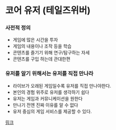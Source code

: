 # 코어 유저 (테일즈위버)

### 사전적 정의

- 게임에 많은 시간을 투자
- 게임의 내용이나 조작 등을 학습
- 콘텐츠를 즐기기 위해 연구/탐구하는 자세
- 콘텐츠를 구입 하는데 관대한편

### 유저를 알기 위해서는 유저를 직접 만나라

- 라이브가 오래된 게임일수록 유저를 직접 만나야한다.
- 본인의 경험 위주로 유저를 생각하기 쉽다
- 유저는 게임과 커뮤니케이션을 원한다
- 만나기 전엔 진짜 이유를 알 수 없다
- 유저 중심의 게임 서비스를 제공할 수 있다.

[링크](youtube.com/watch?v=k-oeIGX_LWU)

